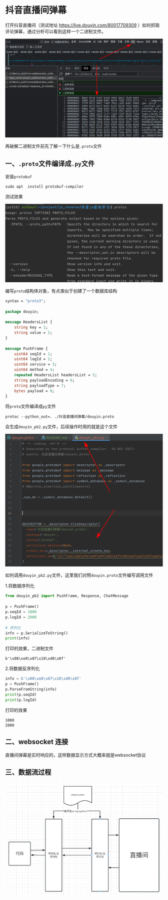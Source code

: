 # 抖音直播间弹幕

打开抖音直播间（测试地址 https://live.douyin.com/80017709309 ）如何抓取评论弹幕，通过分析可以看到这样一个二进制文件。

![debugger](./img/4.png)

再破解二进制文件前先了解一下什么是`.proto`文件

## 一、`.proto`文件编译成`.py`文件

安装`protobuf`

    sudo apt  install protobuf-compiler

测试效果

![debugger](./img/1.png)

编写`proto`结构体对象，有点类似于创建了一个数据库结构

```proto
syntax = "proto3";

package douyin;

message HeadersList {
    string key = 1;
    string value = 2;
}

message PushFrame {
    uint64 seqId = 1;
    uint64 logId = 2;
    uint64 service = 3;
    uint64 method = 4;
    repeated HeadersList headersList = 5;
    string payloadEncoding = 6;
    string payloadType = 7;
    bytes payload = 8;
}
```

将`proto`文件编译成`py`文件

    protoc --python_out=. ./抖音直播间弹幕/douyin.proto

会生成`douyin_pb2.py`文件，后续操作时用的就是这个文件

![debugger](./img/2.png)

如何调用`douyin_pb2.py`文件，这里我们对照`douyin.proto`文件编写调用文件

1.将数据序列化

```python
from douyin_pb2 import PushFrame, Response, ChatMessage

p = PushFrame()
p.seqId = 1000
p.logId = 2000

# 序列化
info = p.SerializeToString()
print(info)
```

打印的效果，二进制文件

    b'\x08\xe8\x07\x10\xd0\x0f'

2.将数据反序列化

```python
info = b'\x08\xe8\x07\x10\xd0\x0f'
p = PushFrame()
p.ParseFromString(info)
print(p.seqId)
print(p.logId)
```

打印的效果

    1000
    2000

## 二、websocket 连接

直播间弹幕是实时响应的，这样数据显示方式大概率就是websocket协议

## 三、数据流过程

![debugger](./img/3.png)


